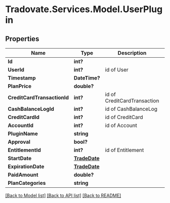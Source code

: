 # Tradovate.Services.Model.UserPlugin
## Properties

Name | Type | Description | Notes
------------ | ------------- | ------------- | -------------
**Id** | **int?** |  | [optional] 
**UserId** | **int?** | id of User | 
**Timestamp** | **DateTime?** |  | 
**PlanPrice** | **double?** |  | 
**CreditCardTransactionId** | **int?** | id of CreditCardTransaction | [optional] 
**CashBalanceLogId** | **int?** | id of CashBalanceLog | [optional] 
**CreditCardId** | **int?** | id of CreditCard | [optional] 
**AccountId** | **int?** | id of Account | [optional] 
**PluginName** | **string** |  | 
**Approval** | **bool?** |  | 
**EntitlementId** | **int?** | id of Entitlement | [optional] 
**StartDate** | [**TradeDate**](TradeDate.md) |  | 
**ExpirationDate** | [**TradeDate**](TradeDate.md) |  | [optional] 
**PaidAmount** | **double?** |  | 
**PlanCategories** | **string** |  | [optional] 

[[Back to Model list]](../README.md#documentation-for-models) [[Back to API list]](../README.md#documentation-for-api-endpoints) [[Back to README]](../README.md)

